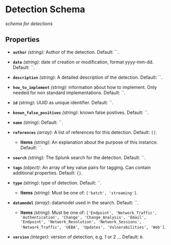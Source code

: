 # Detection Schema


*schema for detections*


## Properties


- **`author`** *(string)*: Author of the detection. Default: ``.

- **`date`** *(string)*: date of creation or modification, format yyyy-mm-dd. Default: ``.

- **`description`** *(string)*: A detailed description of the detection. Default: ``.

- **`how_to_implement`** *(string)*: information about how to implement. Only needed for non standard implementations. Default: ``.

- **`id`** *(string)*: UUID as unique identifier. Default: ``.

- **`known_false_positives`** *(string)*: known false postives. Default: ``.

- **`name`** *(string)*: Default: ``.

- **`references`** *(array)*: A list of references for this detection. Default: `[]`.

  - **Items** *(string)*: An explanation about the purpose of this instance. Default: ``.

- **`search`** *(string)*: The Splunk search for the detection. Default: ``.

- **`tags`** *(object)*: An array of key value pairs for tagging. Can contain additional properties. Default: `{}`.

- **`type`** *(string)*: type of detection. Default: ``.

  - **Items** *(string)*: Must be one of: `['batch', 'streaming']`.

- **`datamodel`** *(array)*: datamodel used in the search. Default: ``.

  - **Items** *(string)*: Must be one of: `['Endpoint', 'Network_Traffic', 'Authentication', 'Change', 'Change_Analysis', 'Email', 'Endpoint', 'Network_Resolution', 'Network_Sessions', 'Network_Traffic', 'UEBA', 'Updates', 'Vulnerabilities', 'Web']`.

- **`version`** *(integer)*: version of detection, e.g. 1 or 2 ... Default: `0`.
